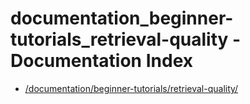 # documentation_beginner-tutorials_retrieval-quality - Documentation Index

- [/documentation/beginner-tutorials/retrieval-quality/](./_documentation_beginner-tutorials_retrieval-quality_.md)
